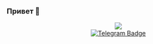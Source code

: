 ### Привет 👋

<div id="header" align="center">
  <img src="https://media0.giphy.com/media/StKiS6x698JAl9d6cx/200w.webp?cid=ecf05e476khfd39cmlup613891idfhyj42p5c14kyfxk1vgq&ep=v1_gifs_trending&rid=200w.webp&ct=g)https://media0.giphy.com/media/StKiS6x698JAl9d6cx/200w.webp?cid=ecf05e476khfd39cmlup613891idfhyj42p5c14kyfxk1vgq&ep=v1_gifs_trending&rid=200w.webp&ct=g"/>
</div>
<div id="badges" align="center">
  <a href="t.me/@maxxxtheycallme">
    <img src="https://img.shields.io/badge/Telegram-blue?style=for-the-badge&logo=telegram&logoColor=white" alt="Telegram Badge"/>
  </a>
</div>
